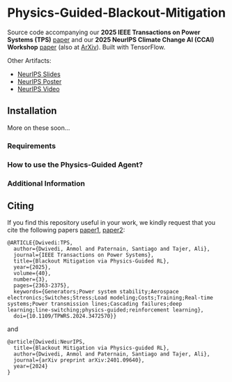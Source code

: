 # Physics-Guided-Blackout-Mitigation

Source code accompanying our **2025 IEEE Transactions on Power Systems (TPS)** [paper](https://ieeexplore.ieee.org/abstract/document/10704607) 
and our **2025 NeurIPS Climate Change AI (CCAI) Workshop** [paper](https://neurips.cc/virtual/2024/100559) (also at [ArXiv](https://arxiv.org/abs/2411.18050)). Built with TensorFlow.

Other Artifacts:
- [NeurIPS Slides](https://neurips.cc/media/neurips-2024/Slides/100559.pdf)
- [NeurIPS Poster](https://neurips.cc/media/PosterPDFs/NeurIPS%202024/100559.png?t=1734066211.4393585)
- [NeurIPS Video](https://neurips.cc/virtual/2024/100559)

## Installation
More on these soon...

### Requirements

### How to use the Physics-Guided Agent?

### Additional Information


## Citing
If you find this repository useful in your work, we kindly request that you cite the following papers [paper1](https://arxiv.org/abs/2401.09640), [paper2](https://ieeexplore.ieee.org/abstract/document/10704607):
```
@ARTICLE{Dwivedi:TPS,
  author={Dwivedi, Anmol and Paternain, Santiago and Tajer, Ali},
  journal={IEEE Transactions on Power Systems}, 
  title={Blackout Mitigation via Physics-Guided RL}, 
  year={2025},
  volume={40},
  number={3},
  pages={2363-2375},
  keywords={Generators;Power system stability;Aerospace electronics;Switches;Stress;Load modeling;Costs;Training;Real-time systems;Power transmission lines;Cascading failures;deep learning;line-switching;physics-guided;reinforcement learning},
  doi={10.1109/TPWRS.2024.3472570}}
```
and
```
@article{Dwivedi:NeurIPS,
  title={Blackout Mitigation via Physics-guided RL},
  author={Dwivedi, Anmol and Paternain, Santiago and Tajer, Ali},
  journal={arXiv preprint arXiv:2401.09640},
  year={2024}
}
```
